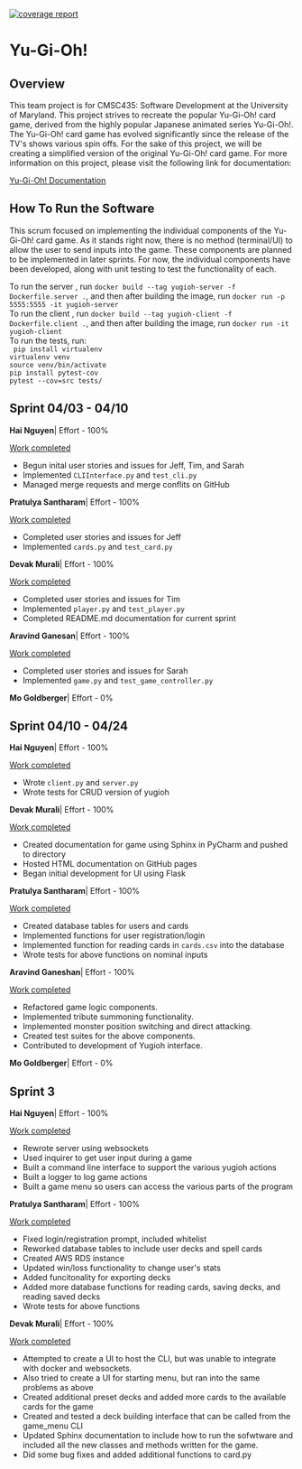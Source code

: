 [![coverage report](https://cmsc435.garrettvanhoy.com/hai265/yugioh/badges/master/coverage.svg)](https://cmsc435.garrettvanhoy.com/hai265/yugioh/commits/gitlab_badge)
# Yu-Gi-Oh!

## Overview
This team project is for CMSC435: Software Development at the University of Maryland. This project strives to recreate the popular Yu-Gi-Oh! card game, derived from the highly popular Japanese animated series Yu-Gi-Oh!. The Yu-Gi-Oh! card game has evolved significantly since the release of the TV's shows various spin offs. For the sake of this project, we will be creating a simplified version of the original Yu-Gi-Oh! card game. For more information on this project, please visit the following link for documentation:

[Yu-Gi-Oh! Documentation](https://devakmurali.github.io/yugiohwebsite/index.html)

## How To Run the Software

This scrum focused on implementing the individual components of the Yu-Gi-Oh! card game. As it stands right now, there is no method (terminal/UI) to allow the user to send inputs into the game. These components are planned to be implemented in later sprints. For now, the individual components have been developed, along with unit testing to test the functionality of each.

To run the server , run `docker build --tag yugioh-server -f Dockerfile.server .`, and then after building the image, run 
`docker run -p 5555:5555 -it yugioh-server`  
To run the client , run `docker build --tag yugioh-client -f Dockerfile.client .`, and then after building the image, run 
`docker run -it yugioh-client`  
To run the tests, run:  
`
pip install virtualenv`  
`virtualenv venv`  
`source venv/bin/activate`  
`pip install pytest-cov`  
`pytest --cov=src tests/`

## Sprint 04/03 - 04/10

**Hai Nguyen**| Effort - 100%

<ins>Work completed</ins>
- Begun inital user stories and issues for Jeff, Tim, and Sarah
- Implemented `CLIInterface.py` and `test_cli.py`
- Managed merge requests and merge conflits on GitHub

**Pratulya Santharam**| Effort - 100%

<ins>Work completed</ins>
- Completed user stories and issues for Jeff
- Implemented `cards.py` and `test_card.py`

**Devak Murali**| Effort - 100%

<ins>Work completed</ins>
- Completed user stories and issues for Tim
- Implemented `player.py` and `test_player.py`
- Completed README.md documentation for current sprint

**Aravind Ganesan**| Effort - 100%

<ins>Work completed</ins>
- Completed user stories and issues for Sarah
- Implemented `game.py` and `test_game_controller.py`

**Mo Goldberger**| Effort - 0%

## Sprint 04/10 - 04/24

**Hai Nguyen**| Effort - 100%

<ins>Work completed</ins>
- Wrote `client.py` and `server.py` 
- Wrote tests for CRUD version of yugioh

**Devak Murali**| Effort - 100%

<ins>Work completed</ins>
- Created documentation for game using Sphinx in PyCharm and pushed to directory
- Hosted HTML documentation on GitHub pages
- Began initial development for UI using Flask


**Pratulya Santharam**| Effort - 100%

<ins>Work completed</ins>
- Created database tables for users and cards
- Implemented functions for user registration/login
- Implemented function for reading cards in `cards.csv` into the database
- Wrote tests for above functions on nominal inputs

**Aravind Ganeshan**| Effort - 100%

<ins>Work completed</ins>
- Refactored game logic components.
- Implemented tribute summoning functionality.
- Implemented monster position switching and direct attacking.
- Created test suites for the above components.
- Contributed to development of Yugioh interface.

**Mo Goldberger**| Effort - 0%

## Sprint 3
**Hai Nguyen**| Effort - 100%

<ins>Work completed</ins>
- Rewrote server using websockets
- Used inquirer to get user input during a game
- Built a command line interface to support the various yugioh actions
- Built a logger to log game actions
- Built a game menu so users can access the various parts of the program


**Pratulya Santharam**| Effort - 100%

<ins>Work completed</ins>
- Fixed login/registration prompt, included whitelist
- Reworked database tables to include user decks and spell cards
- Created AWS RDS instance 
- Updated win/loss functionality to change user's stats
- Added funcitonality for exporting decks
- Added more database functions for reading cards, saving decks, and reading saved decks
- Wrote tests for above functions

**Devak Murali**| Effort - 100%

<ins>Work completed</ins>
- Attempted to create a UI to host the CLI, but was unable to integrate with docker and websockets. 
- Also tried to create a UI for starting menu, but ran into the same problems as above
- Created additional preset decks and added more cards to the available cards for the game
- Created and tested a deck building interface that can be called from the game_menu CLI
- Updated Sphinx documentation to include how to run the sofwtware and included all the new classes and methods written for the game.
- Did some bug fixes and added additional functions to card.py


